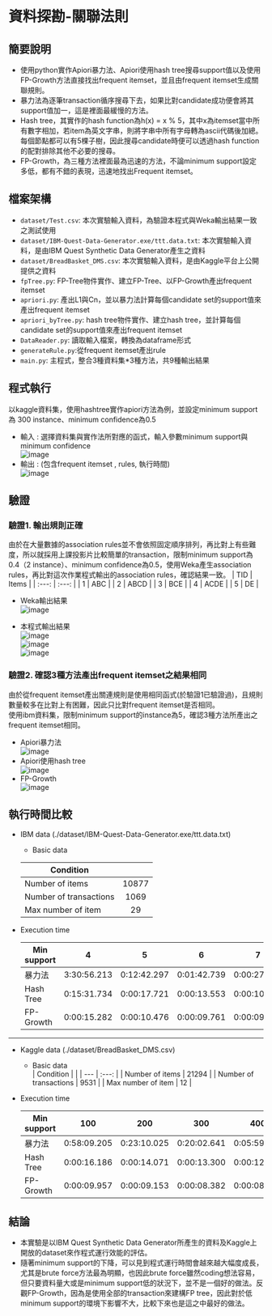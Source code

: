 # 資料探勘-關聯法則

## 簡要說明
- 使用python實作Apiori暴力法、Apiori使用hash tree搜尋support值以及使用FP-Growth方法直接找出frequent itemset，並且由frequent itemset生成關聯規則。
- 暴力法為逐筆transaction循序搜尋下去，如果比對candidate成功便會將其support值加一，這是裡面最緩慢的方法。
- Hash tree，其實作的hash function為h(x) = x % 5，其中x為itemset當中所有數字相加，若item為英文字串，則將字串中所有字母轉為ascii代碼後加總。每個節點都可以有5棵子樹，因此搜尋candidate時便可以透過hash function的配對排除其他不必要的搜尋。
- FP-Growth，為三種方法裡面最為迅速的方法，不論minimum support設定多低，都有不錯的表現，迅速地找出Frequent itemset。

## 檔案架構
- `dataset/Test.csv`: 本次實驗輸入資料，為驗證本程式與Weka輸出結果一致之測試使用
- `dataset/IBM-Quest-Data-Generator.exe/ttt.data.txt`: 本次實驗輸入資料，是由IBM Quest Synthetic Data Generator產生之資料
- `dataset/BreadBasket_DMS.csv`: 本次實驗輸入資料，是由Kaggle平台上公開提供之資料
- `fpTree.py`: FP-Tree物件實作、建立FP-Tree、以FP-Growth產出frequent itemset
- `apriori.py`: 產出L1與Cn，並以暴力法計算每個candidate set的support值來產出frequent itemset
- `apriori_byTree.py`: hash tree物件實作、建立hash tree，並計算每個candidate set的support值來產出frequent itemset
- `DataReader.py`: 讀取輸入檔案，轉換為dataframe形式
- `generateRule.py`:從frequent itemset產出rule
- `main.py`: 主程式，整合3種資料集*3種方法，共9種輸出結果

## 程式執行
以kaggle資料集，使用hashtree實作apiori方法為例，並設定minimum support為 300 instance、minimum confidence為0.5  
- 輸入 : 選擇資料集與實作法所對應的函式，輸入參數minimum support與minimum confidence  
![image](https://github.com/alia0801/DM-Association-Analysis/blob/master/img/run_input.jpg)  
- 輸出 :  (包含frequent itemset , rules, 執行時間)  
![image](https://github.com/alia0801/DM-Association-Analysis/blob/master/img/run_output.jpg)  

## 驗證
### 驗證1. 輸出規則正確
由於在大量數據的association rules並不會依照固定順序排列，再比對上有些難度，所以就採用上課投影片比較簡單的transaction，限制minimum support為0.4（2 instance）、minimum confidence為0.5，使用Weka產生association rules，再比對這次作業程式輸出的association rules，確認結果一致。
  |  TID  | Items |
  | :---: | :---: |
  |   1   |  ABC  |
  |   2   |  ABCD |
  |   3   |  BCE  |
  |   4   |  ACDE |
  |   5   |  DE   |

- Weka輸出結果  
![image](https://github.com/alia0801/DM-Association-Analysis/blob/master/img/weka.jpg)  

- 本程式輸出結果  
![image](https://github.com/alia0801/DM-Association-Analysis/blob/master/img/test_output1.jpg)  
![image](https://github.com/alia0801/DM-Association-Analysis/blob/master/img/test_output2.jpg)  
![image](https://github.com/alia0801/DM-Association-Analysis/blob/master/img/test_output3.jpg)  

### 驗證2. 確認3種方法產出frequent itemset之結果相同
由於從frequent itemset產出關連規則是使用相同函式(於驗證1已驗證過)，且規則數量較多在比對上有困難，因此只比對frequent itemset是否相同。  
使用ibm資料集，限制minimum support的instance為5，確認3種方法所產出之frequent itemset相同。
- Apiori暴力法  
![image](https://github.com/alia0801/DM-Association-Analysis/blob/master/img/ibm_freq_brute.jpg)  
- Apiori使用hash tree  
![image](https://github.com/alia0801/DM-Association-Analysis/blob/master/img/ibm_freq_hash.jpg)  
- FP-Growth  
![image](https://github.com/alia0801/DM-Association-Analysis/blob/master/img/ibm_freq_fp.jpg)  


## 執行時間比較

 - IBM data (./dataset/IBM-Quest-Data-Generator.exe/ttt.data.txt)
   - Basic data  
   
    | Condition                                  |       |
    | ---                                        | :---: |
    | Number of items                            | 10877 |
    | Number of transactions                     |  1069 |
    | Max number of item                         |   29  |


 - Execution time

    | Min support |       4       |       5       |       6       |       7       |
    | ---         | ---           | ---           | ---           | ---           |
    |    暴力法   |  3:30:56.213  |  0:12:42.297  |  0:01:42.739  |  0:00:27.749  |
    |  Hash Tree  |  0:15:31.734  |  0:00:17.721  |  0:00:13.553  |  0:00:10.750  |
    |  FP-Growth  |  0:00:15.282  |  0:00:10.476  |  0:00:09.761  |  0:00:09.355  |

    
  ---
 - Kaggle data (./dataset/BreadBasket_DMS.csv)
 
   - Basic data  
    | Condition                                  |       |
    | ---                                        | :---: |
    | Number of items                            | 21294 |
    | Number of transactions                     |  9531 |
    | Max number of item                         |   12  |

  - Execution time
  
    | Min support |      100      |      200      |      300      |      400      |      500      |
    | ---         | ---           | ---           | ---           | ---           | ---           |
    |    暴力法    |  0:58:09.205  |  0:23:10.025  |  0:20:02.641  |  0:05:59.406  |  0:05:58.123  |
    |  Hash Tree  |  0:00:16.186  |  0:00:14.071  |  0:00:13.300  |  0:00:12.744  |  0:00:12.256  |
    |  FP-Growth  |  0:00:09.957  |  0:00:09.153  |  0:00:08.382  |  0:00:08.135  |  0:00:07.797  |

## 結論
- 本實驗是以IBM Quest Synthetic Data Generator所產生的資料及Kaggle上開放的dataset來作程式運行效能的評估。  
- 隨著minimum support的下降，可以見到程式運行時間會越來越大幅度成長，尤其是brute force方法最為明顯，也因此brute force雖然coding想法容易，但只要資料量大或是minimum support低的狀況下，並不是一個好的做法。反觀FP-Growth，因為是使用全部的transaction來建構FP tree，因此對於低minimum support的環境下影響不大，比較下來也是這之中最好的做法。  

